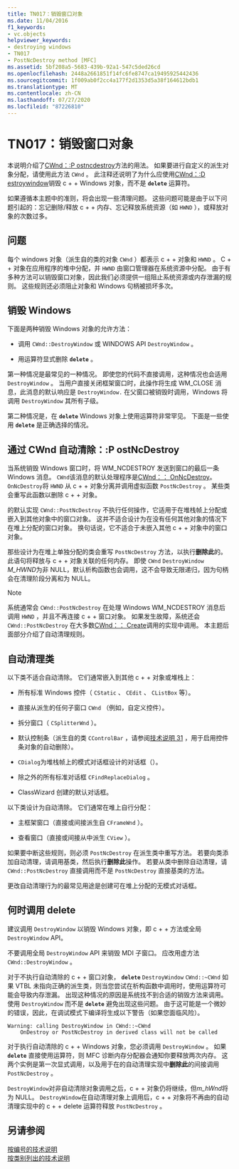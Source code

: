 ```yaml
---
title: TN017：销毁窗口对象
ms.date: 11/04/2016
f1_keywords:
- vc.objects
helpviewer_keywords:
- destroying windows
- TN017
- PostNcDestroy method [MFC]
ms.assetid: 5bf208a5-5683-439b-92a1-547c5ded26cd
ms.openlocfilehash: 2448a2661851f14fc6fe8747ca19495925442436
ms.sourcegitcommit: 1f009ab0f2cc4a177f2d1353d5a38f164612bdb1
ms.translationtype: MT
ms.contentlocale: zh-CN
ms.lasthandoff: 07/27/2020
ms.locfileid: "87226810"
---
```

# <a name="tn017-destroying-window-objects"></a>TN017：销毁窗口对象

本说明介绍了[CWnd：:P ostncdestroy](../mfc/reference/cwnd-class.md#postncdestroy)方法的用法。 如果要进行自定义的派生对象分配，请使用此方法 `CWnd` 。 此注释还说明了为什么应使用[CWnd：:D estroywindow](../mfc/reference/cwnd-class.md#destroywindow)销毁 c + + Windows 对象，而不是 **`delete`** 运算符。

如果遵循本主题中的准则，将会出现一些清理问题。 这些问题可能是由于以下问题引起的：忘记删除/释放 c + + 内存、忘记释放系统资源（如 `HWND` ），或释放对象的次数过多。

## <a name="the-problem"></a>问题

每个 windows 对象（派生自的类的对象 `CWnd` ）都表示 c + + 对象和 `HWND` 。 C + + 对象在应用程序的堆中分配，并 `HWND` 由窗口管理器在系统资源中分配。 由于有多种方法可以销毁窗口对象，因此我们必须提供一组阻止系统资源或内存泄漏的规则。 这些规则还必须阻止对象和 Windows 句柄被损坏多次。

## <a name="destroying-windows"></a>销毁 Windows

下面是两种销毁 Windows 对象的允许方法：

- 调用 `CWnd::DestroyWindow` 或 WINDOWS API `DestroyWindow` 。

- 用运算符显式删除 **`delete`** 。

第一种情况是最常见的一种情况。 即使您的代码不直接调用，这种情况也会适用 `DestroyWindow` 。 当用户直接关闭框架窗口时，此操作将生成 WM_CLOSE 消息，此消息的默认响应是 `DestroyWindow.` 在父窗口被销毁时调用，Windows 将调用 `DestroyWindow` 其所有子级。

第二种情况是，在 **`delete`** Windows 对象上使用运算符非常罕见。 下面是一些使用 **`delete`** 是正确选择的情况。

## <a name="auto-cleanup-with-cwndpostncdestroy"></a>通过 CWnd 自动清除：:P ostNcDestroy

当系统销毁 Windows 窗口时，将 WM_NCDESTROY 发送到窗口的最后一条 Windows 消息。 `CWnd`该消息的默认处理程序是[CWnd：： OnNcDestroy](../mfc/reference/cwnd-class.md#onncdestroy)。 `OnNcDestroy`将 `HWND` 从 c + + 对象分离并调用虚拟函数 `PostNcDestroy` 。 某些类会重写此函数以删除 c + + 对象。

的默认实现 `CWnd::PostNcDestroy` 不执行任何操作，它适用于在堆栈帧上分配或嵌入到其他对象中的窗口对象。 这并不适合设计为在没有任何其他对象的情况下在堆上分配的窗口对象。 换句话说，它不适合于未嵌入其他 c + + 对象中的窗口对象。

那些设计为在堆上单独分配的类会重写 `PostNcDestroy` 方法，以执行**删除此**的。 此语句将释放与 c + + 对象关联的任何内存。 即使 `CWnd` `DestroyWindow` *M_HWND*为非 NULL，默认析构函数也会调用，这不会导致无限递归，因为句柄会在清理阶段分离和为 NULL。

> [!NOTE]
> 系统通常会 `CWnd::PostNcDestroy` 在处理 Windows WM_NCDESTROY 消息后调用 `HWND` ，并且不再连接 c + + 窗口对象。 如果发生故障，系统还会 `CWnd::PostNcDestroy` 在大多数[CWnd：： Create](../mfc/reference/cwnd-class.md#create)调用的实现中调用。 本主题后面部分介绍了自动清理规则。

## <a name="auto-cleanup-classes"></a>自动清理类

以下类不适合自动清除。 它们通常嵌入到其他 c + + 对象或堆栈上：

- 所有标准 Windows 控件（ `CStatic` 、 `CEdit` 、 `CListBox` 等）。

- 直接从派生的任何子窗口 `CWnd` （例如，自定义控件）。

- 拆分窗口（ `CSplitterWnd` ）。

- 默认控制条（派生自的类 `CControlBar` ，请参阅[技术说明 31](../mfc/tn031-control-bars.md) ，用于启用控件条对象的自动删除）。

- `CDialog`为堆栈帧上的模式对话框设计的对话框（）。

- 除之外的所有标准对话框 `CFindReplaceDialog` 。

- ClassWizard 创建的默认对话框。

以下类设计为自动清除。 它们通常在堆上自行分配：

- 主框架窗口（直接或间接派生自 `CFrameWnd` ）。

- 查看窗口（直接或间接从中派生 `CView` ）。

如果要中断这些规则，则必须 `PostNcDestroy` 在派生类中重写方法。 若要向类添加自动清理，请调用基类，然后执行**删除此**操作。 若要从类中删除自动清理，请 `CWnd::PostNcDestroy` 直接调用而不是 `PostNcDestroy` 直接基类的方法。

更改自动清理行为的最常见用途是创建可在堆上分配的无模式对话框。

## <a name="when-to-call-delete"></a>何时调用 delete

建议调用 `DestroyWindow` 以销毁 Windows 对象，即 c + + 方法或全局 `DestroyWindow` API。

不要调用全局 `DestroyWindow` API 来销毁 MDI 子窗口。 应改用虚方法 `CWnd::DestroyWindow` 。

对于不执行自动清除的 c + + 窗口对象， **`delete`** `DestroyWindow` `CWnd::~CWnd` 如果 VTBL 未指向正确的派生类，则当您尝试在析构函数中调用时，使用运算符可能会导致内存泄漏。 出现这种情况的原因是系统找不到合适的销毁方法来调用。 使用 `DestroyWindow` 而不是 **`delete`** 避免出现这些问题。 由于这可能是一个微妙的错误，因此，在调试模式下编译将生成以下警告（如果您面临风险）。

```
Warning: calling DestroyWindow in CWnd::~CWnd
    OnDestroy or PostNcDestroy in derived class will not be called
```

对于执行自动清除的 c + + Windows 对象，您必须调用 `DestroyWindow` 。 如果 **`delete`** 直接使用运算符，则 MFC 诊断内存分配器会通知你要释放两次内存。 这两个实例是第一次显式调用，以及用于在的自动清理实现中**删除此**的间接调用 `PostNcDestroy` 。

`DestroyWindow`对非自动清除对象调用之后，c + + 对象仍将继续，但*m_hWnd*将为 NULL。 `DestroyWindow`在自动清理对象上调用后，c + + 对象将不再由的自动清理实现中的 c + + delete 运算符释放 `PostNcDestroy` 。

## <a name="see-also"></a>另请参阅

[按编号的技术说明](../mfc/technical-notes-by-number.md)<br/>
[按类别列出的技术说明](../mfc/technical-notes-by-category.md)
